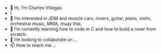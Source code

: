 - 👋 Hi, I’m Charles Villegas
- \
- 👀 I’m interested in JDM and muscle cars, rovers, guitar, piano, violin, orchestral music, MMA, muay thai,
- 🌱 I’m currently learning how to code in C and how to build a rover from scratch.
- 💞️ I’m looking to collaborate on ...
- 📫 How to reach me ...

<!---
ColorLez01/ColorLez01 is a ✨ special ✨ repository because its `README.md` (this file) appears on your GitHub profile.
You can click the Preview link to take a look at your changes.
--->
